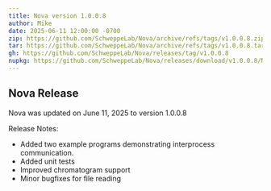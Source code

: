 ```yaml
---
title: Nova version 1.0.0.8
author: Mike
date: 2025-06-11 12:00:00 -0700
zip: https://github.com/SchweppeLab/Nova/archive/refs/tags/v1.0.0.8.zip
tar: https://github.com/SchweppeLab/Nova/archive/refs/tags/v1.0.0.8.tar.gz
gh: https://github.com/SchweppeLab/Nova/releases/tag/v1.0.0.8
nupkg: https://github.com/SchweppeLab/Nova/releases/download/v1.0.0.8/Nova-1_0_0_8-nupkg.zip
---
```


## Nova Release

Nova was updated on June 11, 2025 to version 1.0.0.8

Release Notes:
* Added two example programs demonstrating interprocess communication.
* Added unit tests
* Improved chromatogram support
* Minor bugfixes for file reading
